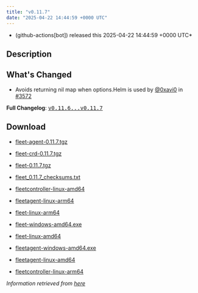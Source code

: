 ```yaml
---
title: "v0.11.7"
date: "2025-04-22 14:44:59 +0000 UTC"
---
```



* (github-actions[bot]) released this 2025-04-22 14:44:59 +0000 UTC*



## Description


<h2>What's Changed</h2>
<ul>
<li>Avoids returning nil map when options.Helm is used by <a class="user-mention notranslate" data-hovercard-type="user" data-hovercard-url="/users/0xavi0/hovercard" data-octo-click="hovercard-link-click" data-octo-dimensions="link_type:self" href="https://github.com/0xavi0">@0xavi0</a> in <a class="issue-link js-issue-link" data-error-text="Failed to load title" data-id="3011219032" data-permission-text="Title is private" data-url="https://github.com/rancher/fleet/issues/3572" data-hovercard-type="pull_request" data-hovercard-url="/rancher/fleet/pull/3572/hovercard" href="https://github.com/rancher/fleet/pull/3572">#3572</a></li>
</ul>
<p><strong>Full Changelog</strong>: <a class="commit-link" href="https://github.com/rancher/fleet/compare/v0.11.6...v0.11.7"><tt>v0.11.6...v0.11.7</tt></a></p>



## Download


* [fleet-agent-0.11.7.tgz](https://github.com/rancher/fleet/releases/download/v0.11.7/fleet-agent-0.11.7.tgz)

* [fleet-crd-0.11.7.tgz](https://github.com/rancher/fleet/releases/download/v0.11.7/fleet-crd-0.11.7.tgz)

* [fleet-0.11.7.tgz](https://github.com/rancher/fleet/releases/download/v0.11.7/fleet-0.11.7.tgz)

* [fleet_0.11.7_checksums.txt](https://github.com/rancher/fleet/releases/download/v0.11.7/fleet_0.11.7_checksums.txt)

* [fleetcontroller-linux-amd64](https://github.com/rancher/fleet/releases/download/v0.11.7/fleetcontroller-linux-amd64)

* [fleetagent-linux-arm64](https://github.com/rancher/fleet/releases/download/v0.11.7/fleetagent-linux-arm64)

* [fleet-linux-arm64](https://github.com/rancher/fleet/releases/download/v0.11.7/fleet-linux-arm64)

* [fleet-windows-amd64.exe](https://github.com/rancher/fleet/releases/download/v0.11.7/fleet-windows-amd64.exe)

* [fleet-linux-amd64](https://github.com/rancher/fleet/releases/download/v0.11.7/fleet-linux-amd64)

* [fleetagent-windows-amd64.exe](https://github.com/rancher/fleet/releases/download/v0.11.7/fleetagent-windows-amd64.exe)

* [fleetagent-linux-amd64](https://github.com/rancher/fleet/releases/download/v0.11.7/fleetagent-linux-amd64)

* [fleetcontroller-linux-arm64](https://github.com/rancher/fleet/releases/download/v0.11.7/fleetcontroller-linux-arm64)




*Information retrieved from [here](https://github.com/rancher/fleet/releases/tag/v0.11.7)*

